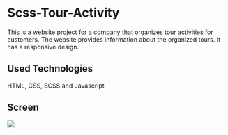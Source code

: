 <h1>Scss-Tour-Activity</h1>

This is a website project for a company that organizes tour activities for customers. The website provides information about the organized tours. It has a responsive design.

<h2>Used Technologies</h2>

HTML, CSS, SCSS and Javascript

<h2>Screen</h2>

![](ekran.gif)